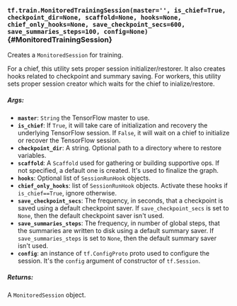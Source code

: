### `tf.train.MonitoredTrainingSession(master='', is_chief=True, checkpoint_dir=None, scaffold=None, hooks=None, chief_only_hooks=None, save_checkpoint_secs=600, save_summaries_steps=100, config=None)` {#MonitoredTrainingSession}

Creates a `MonitoredSession` for training.

For a chief, this utility sets proper session initializer/restorer. It also
creates hooks related to checkpoint and summary saving. For workers, this
utility sets proper session creator which waits for the chief to
inialize/restore.


##### Args:


*  <b>`master`</b>: `String` the TensorFlow master to use.
*  <b>`is_chief`</b>: If `True`, it will take care of initialization and recovery the
    underlying TensorFlow session. If `False`, it will wait on a chief to
    initialize or recover the TensorFlow session.
*  <b>`checkpoint_dir`</b>: A string.  Optional path to a directory where to restore
    variables.
*  <b>`scaffold`</b>: A `Scaffold` used for gathering or building supportive ops. If
    not specified, a default one is created. It's used to finalize the graph.
*  <b>`hooks`</b>: Optional list of `SessionRunHook` objects.
*  <b>`chief_only_hooks`</b>: list of `SessionRunHook` objects. Activate these hooks if
    `is_chief==True`, ignore otherwise.
*  <b>`save_checkpoint_secs`</b>: The frequency, in seconds, that a checkpoint is saved
    using a default checkpoint saver. If `save_checkpoint_secs` is set to
    `None`, then the default checkpoint saver isn't used.
*  <b>`save_summaries_steps`</b>: The frequency, in number of global steps, that the
    summaries are written to disk using a default summary saver. If
    `save_summaries_steps` is set to `None`, then the default summary saver
    isn't used.
*  <b>`config`</b>: an instance of `tf.ConfigProto` proto used to configure the session.
    It's the `config` argument of constructor of `tf.Session`.

##### Returns:

  A `MonitoredSession` object.


